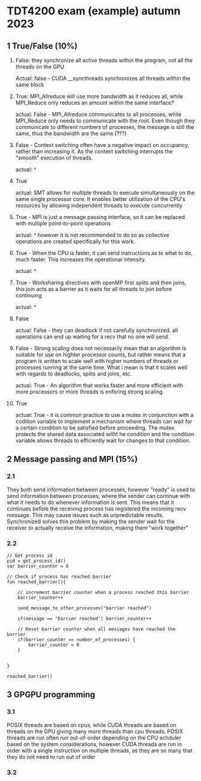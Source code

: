 # TDT4200 exam (example) autumn 2023

## 1 True/False (10%)
1. False: they synchronize all active threads within the program, not all the threads on the GPU
    
    Actual: false - CUDA __syncthreads synchronizes all threads within the same block 
2. True: MPI_Allreduce will use more bandwidth as it reduces all, while MPI_Reduce only reduces an amount within the same interface?

    actual: False - MPI_Allreduce communicates to all processes, while MPI_Reduce only needs to communicate with the root. Even though they communicate to different numbers of processes, the message is still the same, thus the bandwidth are the same (???)

3. False - Context switching often have a negative impact on occupancy, rather than increasing it. As the context switching interrupts the "smooth" execution of threads. 

    actual: ^

4. True

    actual: SMT allows for multiple threads to execute simultaneously on the same single processor core. It enables better utilization of the CPU's resources by allowing independent threads to execute concurrently

5. True - MPI is just a message passing interface, so it can be replaced with multiple point-to-point operations

    actual: ^ however it is not recommended to do so as collective operations are created specifically for this work.

6. True - When the CPU is faster, it can send instructions as to what to do, much faster. This increases the operational intensity. 

    actual: ^

7. True - Worksharing directives with openMP first splits and then joins, this join acts as a barrier as it waits for all threads to join before continuing

    actual: ^

8. False

    actual: False - they can deadlock if not carefully synchronized. all operations can end up waiting for a recv that no one will send. 

9. False - Strong scaling does not necessarily mean that an algorithm is suitable for use on highter processor counts, but rather means that a program is written to scale well with higher numbers of threads or processes running at the same time. What i mean is that it scales well with regards to deadlocks, splits and joins, etc.

    actual: True - An algorithm that works faster and more efficient with more processors or more threads is enforing strong scaling. 

10. True

    actual: True - it is common practice to use a mutex in conjunction with a codition variable to implement a  mechanism where threads can wait for a certain condition to be satisfied before proceeding. The mutex protects the shared data associated witht he condition and the condition variable allows threads to efficiently wait for changes to that condition. 

## 2 Message passing and MPI (15%)
### 2.1
They both send information between processes, however "ready" is used to send information between processes, where the sender can continue with what it needs to do whenever information is sent. This means that it continues before the receiving process has registered the incoming recv message. This may cause issues such as unpredictable results. Synchronized solves this problem by making the sender wait for the receiver to actually receive the information, making them "work together"

### 2.2
``` psuedo
// Get process id
pid = get_process_id()
var barrier_counter = 0

// Check if process has reached barrier
fun reached_barrier(){
    
    // increment barrier counter when a process reached this barrier
    barrier_counter++

    send_message_to_other_processes("barrier reached")

    if(message == "barrier reached") barrier_counter++

    // Reset barrier counter when all messages have reached the barrier
    if(barrier_counter == number_of_processes) {
        barrier_counter = 0
    }
    

}

reached_barrier()
```

## 3 GPGPU programming
### 3.1 
POSIX threads are based on cpus, while CUDA threads are based on threads on the GPU giving many more threads than cpu threads. POSIX threads are run often run out-of-order depending on the CPU schduler based on the system considerations, however CUDA threads are run in order with a single instruction on multiple threads, as they are so many that they do not need to run out of order

### 3.2
    